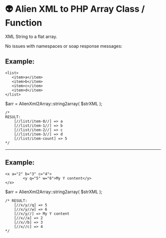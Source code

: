 # 👽 Alien XML to PHP Array Class / Function

XML String to a flat array.

No issues with namespaces or soap response messages:


## Example:
```
<list>
   <item>a</item>
   <item>b</item>
   <item>c</item>
   <item>d</item>
</list>
```

$arr = AlienXml2Array::string2array( $strXML ); 

```
/*
RESULT:
    [//list/item-0//] => a
    [//list/item-1//] => b
    [//list/item-2//] => c
    [//list/item-3//] => d
    [//list/item-count] => 5
*/
```

-------------------------------
## Example:

```
<x a="2" b="3" c="4">
        <y q="5" w="6">My Y content</y>
</x>
```

$arr = AlienXml2Array::string2array( $strXML ); 

```
/* RESULT:
    [//x/y//q] => 5
    [//x/y//w] => 6
    [//x/y//] => My Y content
    [//x//a] => 2
    [//x//b] => 3
    [//x//c] => 4
*/
```